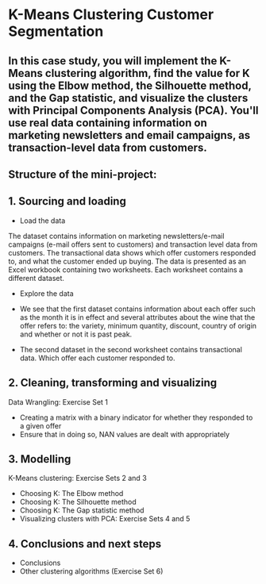 # K-Means Clustering Customer Segmentation

## In this case study, you will implement the K-Means clustering algorithm, find the value for K using the Elbow method, the Silhouette method, and the Gap statistic, and visualize the clusters with Principal Components Analysis (PCA). You'll use real data containing information on marketing newsletters and email campaigns, as transaction-level data from customers.

## Structure of the mini-project:

## 1. Sourcing and loading

- Load the data

The dataset contains information on marketing newsletters/e-mail campaigns (e-mail offers sent to customers) and transaction level data from customers. The transactional data shows which offer customers responded to, and what the customer ended up buying. The data is presented as an Excel workbook containing two worksheets. Each worksheet contains a different dataset.

- Explore the data

- We see that the first dataset contains information about each offer such as the month it is in effect and several attributes about the wine that the offer refers to: the variety, minimum quantity, discount, country of origin and whether or not it is past peak.

- The second dataset in the second worksheet contains transactional data. Which offer each customer responded to.

## 2. Cleaning, transforming and visualizing

Data Wrangling: Exercise Set 1

- Creating a matrix with a binary indicator for whether they responded to a given offer
- Ensure that in doing so, NAN values are dealt with appropriately

## 3. Modelling

K-Means clustering: Exercise Sets 2 and 3

- Choosing K: The Elbow method
- Choosing K: The Silhouette method
- Choosing K: The Gap statistic method
- Visualizing clusters with PCA: Exercise Sets 4 and 5

## 4. Conclusions and next steps

- Conclusions
- Other clustering algorithms (Exercise Set 6)

